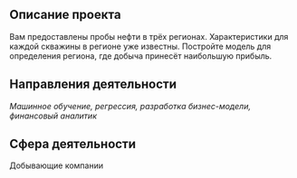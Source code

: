 ## Описание проекта

Вам предоставлены пробы нефти в трёх регионах. Характеристики для каждой скважины в регионе уже известны. Постройте модель для определения региона, где добыча принесёт наибольшую прибыль. 

## Направления деятельности

*Машинное обучение, регрессия, разработка бизнес-модели, финансовый аналитик*

## Сфера деятельности

Добывающие компании
